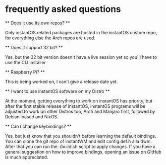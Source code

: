 # frequently asked questions

** Does it use its own repos? **

Only instantOS related packages are hosted in the instantOS custom repo, for everything else the Arch repos are used. 

** Does it support 32 bit? **

Yes, but the 32 bit version doesn't have a live session yet so you'll have to use the CLI installer

** Raspberry Pi? **

This is being worked on, I can't give a release date yet. 

** I want to use instantOS software on my Distro **

At the moment, getting everything to work on instantOS has priority, but after the first stable release of instantOS, 
instantOS programs will be adjusted to work on other Distros too, Arch and Manjaro first, followed by Debian-based and NixOS. 

** Can I change keybindings? **

Yes, but just know that you shouldn't before learning the default bindings. 
You can clone the git repo of instantWM and edit config.def.h à la dwm. 
After that you can run the ./build.sh script to apply changes. 
If you have a general suggestion on how to improve bindings, opening an issue on GitHub is much appreciated. 
